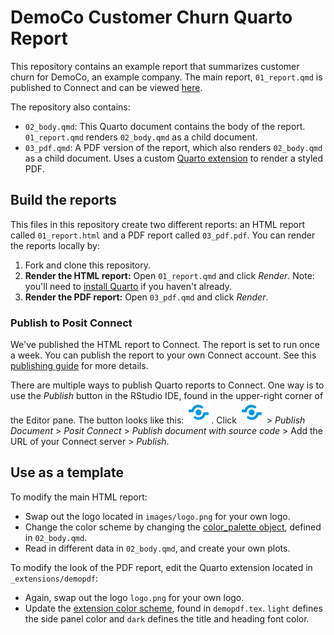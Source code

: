 # DemoCo Customer Churn Quarto Report

This repository contains an example report that summarizes customer churn for DemoCo, an example company. The main report, `01_report.qmd` is published to Connect and can be viewed [here](https://colorado.posit.co/rsc/demoCo-churn/).

The repository also contains:

-   `02_body.qmd`: This Quarto document contains the body of the report. `01_report.qmd` renders `02_body.qmd` as a child document.
-   `03_pdf.qmd`: A PDF version of the report, which also renders `02_body.qmd` as a child document. Uses a custom [Quarto extension](https://github.com/rstudio/demo-co-quarto-report/tree/main/_extensions/demopdf) to render a styled PDF.

## Build the reports

This files in this repository create two different reports: an HTML report called `01_report.html` and a PDF report called `03_pdf.pdf`. You can render the reports locally by:

1.  Fork and clone this repository.
2.  **Render the HTML report:** Open `01_report.qmd` and click *Render*. Note: you'll need to [install Quarto](https://quarto.org/docs/get-started/) if you haven't already.
3.  **Render the PDF report:** Open `03_pdf.qmd` and click *Render*.

### Publish to Posit Connect

We've published the HTML report to Connect. The report is set to run once a week. You can publish the report to your own Connect account. See this [publishing guide](https://quarto.org/docs/publishing/rstudio-connect.html) for more details. 

There are multiple ways to publish Quarto reports to Connect. One way is to use the *Publish* button in the RStudio IDE, found in the upper-right corner of the Editor pane. The button looks like this: ![](images/publish-button.png). Click ![](images/publish-button.png) > _Publish Document_ > _Posit Connect_ > _Publish document with source code_ > Add the URL of your Connect server > _Publish_. 

## Use as a template

To modify the main HTML report:

-   Swap out the logo located in `images/logo.png` for your own logo.
-   Change the color scheme by changing the [color_palette object](https://github.com/rstudio/demo-co-quarto-report/blob/587c5eb6c543aaf9e7702ec3f0ab6ce2fb77476e/02_body.qmd#L11), defined in `02_body.qmd`.
-   Read in different data in `02_body.qmd`, and create your own plots.

To modify the look of the PDF report, edit the Quarto extension located in `_extensions/demopdf`:

-   Again, swap out the logo `logo.png` for your own logo.
-   Update the [extension color scheme](https://github.com/rstudio/demo-co-quarto-report/blob/587c5eb6c543aaf9e7702ec3f0ab6ce2fb77476e/_extensions/demopdf/demopdf.tex#L15), found in `demopdf.tex`. `light` defines the side panel color and `dark` defines the title and heading font color.
